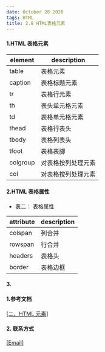 ```yaml
---
date: October 28 2020
tags: HTML
title: 2.8 HTML表格元素
---
```



#### 1.HTML 表格元素

| element  | description        |
| -------- | ------------------ |
| table    | 表格元素           |
| caption  | 表格标题元素       |
| tr       | 表格行元素         |
| th       | 表头单元格元素     |
| td       | 表格单元格元素     |
| thead    | 表格行表头         |
| tbody    | 表格列表头         |
| tfoot    | 表格表脚           |
| colgroup | 对表格按列处理元素 |
| col      | 对表格按列处理元素 |

#### 2.HTML 表格属性

- 表二： 表格属性

| attribute | description |
| --------- | ----------- |
| colspan   | 列合并      |
| rowspan   | 行合并      |
| headers   | 表格头      |
| border    | 表格边框    |

#### 3.

#### 1.参考文档

[[二、HTML 元素]](https://web-oyster.github.io/2020/10/28/HTML/Tutorial/%E5%9B%9B%E3%80%81HTML%20%E5%85%83%E7%B4%A0/)

#### 2. 联系方式

[[Email]](yuanmin8888@outlook.com)
